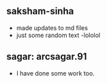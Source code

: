 ## saksham-sinha
- made updates to md files
- just some random text 
-lololol



## sagar: arcsagar.91
- I have done some work too. 

